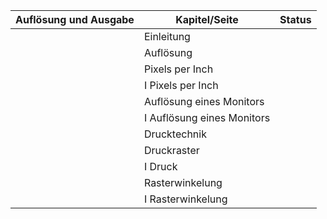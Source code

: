 
|Auflösung und Ausgabe   |Kapitel/Seite   |Status   |
|---|---|---|
|   |Einleitung   |      |
|   |Auflösung   |      |
|   |Pixels per Inch   |      |
|   |I Pixels per Inch   |      |
|   |Auflösung eines Monitors   |      |
|   |I Auflösung eines Monitors   |      |
|   |Drucktechnik   |      |
|   |Druckraster   |      |
|   |I Druck   |      |
|   |Rasterwinkelung   |      |
|   |I Rasterwinkelung   |      |
